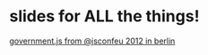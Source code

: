 # slides for ALL the things!

[government.js from @jsconfeu 2012 in berlin](http://maxogden.github.com/slides/governmentjs/index.html)